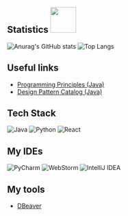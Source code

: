 ## Statistics <img src="https://media.giphy.com/media/WUlplcMpOCEmTGBtBW/giphy.gif" width="60"> 

![Anurag's GitHub stats](https://github-readme-stats.vercel.app/api?username=Hikk0o&show_icons=true&theme=radical&title_color=adbac7&icon_color=79ff97&text_color=9f9f9f&bg_color=202329&border_color=343942)
![Top Langs](https://github-readme-stats.vercel.app/api/top-langs/?username=Hikk0o&layout=compact&show_icons=true&title_color=adbac7&icon_color=79ff97&text_color=9f9f9f&bg_color=202329&border_color=343942)

## Useful links
- <a href="https://java-design-patterns.com/principles/" >Programming Principles (Java)</a>
- <a href="https://java-design-patterns.com/patterns/" >Design Pattern Catalog (Java)</a>

## Tech Stack
![Java](https://img.shields.io/badge/-java-fa9a2d?&style=for-the-badge&logo=CoffeeScript&logoColor=white)
![Python](https://img.shields.io/badge/-python-fcf630?&style=for-the-badge&logo=python&logoColor=black)
![React](https://img.shields.io/badge/-react-28bcc7?&style=for-the-badge&logo=react&logoColor=white)


## My IDEs

![PyCharm](https://img.shields.io/badge/-PyCharm-000000?&style=for-the-badge&logo=PyCharm&logoColor=white)
![WebStorm](https://img.shields.io/badge/-WebStorm-000000?&style=for-the-badge&logo=WebStorm&logoColor=white)
![IntelliJ IDEA](https://img.shields.io/badge/-IntelliJ_IDEA-000000?&style=for-the-badge&logo=IntelliJIDEA&logoColor=white)

## My tools
- [DBeaver](https://dbeaver.io/)
